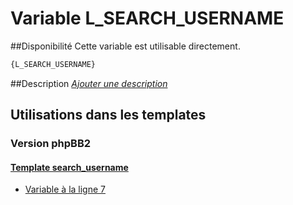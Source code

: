 # Variable L_SEARCH_USERNAME

##Disponibilité
Cette variable est utilisable directement.

```html
{L_SEARCH_USERNAME}
```

##Description
[*Ajouter une description*](https://fa-tvars.appspot.com/var/L_SEARCH_USERNAME)

## Utilisations dans les templates

### Version phpBB2

#### [Template search_username](subsilver/search_username.md#readme)
* [Variable &agrave; la ligne 7](../subsilver/search_username.tpl#L7)